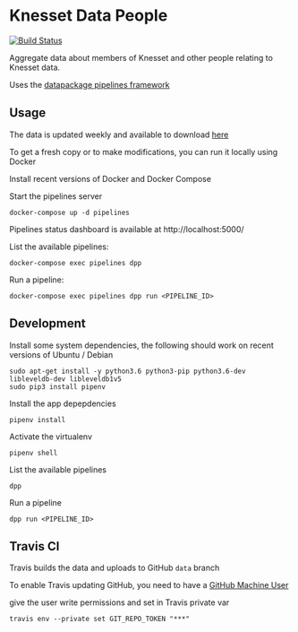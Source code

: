 # Knesset Data People

[![Build Status](https://travis-ci.org/OriHoch/knesset-data-people.svg?branch=data)](https://travis-ci.org/OriHoch/knesset-data-people)

Aggregate data about members of Knesset and other people relating to Knesset data.

Uses the [datapackage pipelines framework](https://github.com/frictionlessdata/datapackage-pipelines)


## Usage

The data is updated weekly and available to download [here](https://github.com/OriHoch/knesset-data-people/tree/data/data)

To get a fresh copy or to make modifications, you can run it locally using Docker

Install recent versions of Docker and Docker Compose

Start the pipelines server

```
docker-compose up -d pipelines
```

Pipelines status dashboard is available at http://localhost:5000/

List the available pipelines:

```
docker-compose exec pipelines dpp
```

Run a pipeline:

```
docker-compose exec pipelines dpp run <PIPELINE_ID>
```


## Development

Install some system dependencies, the following should work on recent versions of Ubuntu / Debian

```
sudo apt-get install -y python3.6 python3-pip python3.6-dev libleveldb-dev libleveldb1v5
sudo pip3 install pipenv
```

Install the app depepdencies

```
pipenv install
```

Activate the virtualenv

```
pipenv shell
```

List the available pipelines

```
dpp
```

Run a pipeline

```
dpp run <PIPELINE_ID>
```


## Travis CI

Travis builds the data and uploads to GitHub `data` branch

To enable Travis updating GitHub, you need to have a [GitHub Machine User](https://developer.github.com/v3/guides/managing-deploy-keys/#machine-users)

give the user write permissions and set in Travis private var

```
travis env --private set GIT_REPO_TOKEN "***"
```
